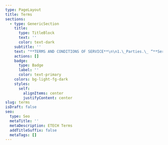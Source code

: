 ```yaml
---
type: PageLayout
title: Terms
sections:
  - type: GenericSection
    title:
      type: TitleBlock
      text: ''
      color: text-dark
    subtitle: ''
    text: "**TERMS AND CONDITIONS OF SERVICE**\n\n1.\_Parties.\_ “**Service Provider**” means ETECH IT SERVICE LLC., a Florida LLC.\_ “**Customer**” means the entity or person purchasing Services and/or Materials (defined below) from Service Provider.\n\n2.\_Application.\_ These Terms and Conditions of Service (these “**Terms**”) define the relationship of Customer and Service Provider and will apply to all purchases by Customer of services (“**Services**”) and any equipment or materials required for Services (collectively, “**Materials**”).\_ Customer acknowledges and agrees that these Terms are incorporated in, and are a part of, each quotation, purchase order, proposal, service order, service level agreement, invoice, release, requisition, work order, shipping instruction, specification and any other document, whether expressed verbally, in written form or electronic commerce, relating to the Services and Materials to be provided by Service Provider (such documents are collectively referred to as the “**Agreement**”).\n\n3.\_Updates and Amendments to these Terms.\_ These Terms may be found at\_[www.etechitsupport](https://etechitsupport.com/terms)[.com/terms](https://etechitsupport.com/terms)\_(the “**Website**”).\_ Customer acknowledges receipt of these Terms and agrees that these Terms include all amendments, changes and modifications thereto as may be subsequently posted on the Website, all of which are deemed to be incorporated herein and binding on Customer.\_ Service Provider shall have the right to further amend, change or modify these Terms from time to time, by posting any such amendments, changes or modifications on the Website.\_ It is Customer’s responsibility to regularly and continually review the Website for amendments, changes or modifications to these Terms and Customer shall be deemed to have been duly notified of, and shall be bound by, any such amendment, change or modification once posted on the Website.\n\n4.\_Term and Termination.\_ The Agreement between Service Provider and Customer shall commence on the earlier date in which Services begin or Materials are delivered and, unless otherwise specified in the Agreement, shall continue for a minimum term of thirty six (36) months (the “**Initial Term**”).\_ Upon expiration of the Initial Term, the Agreement shall automatically renew for successive one (1) year periods (each, a “**Renewal Term**”) unless Customer notifies Service Provider in writing of its desire not to renew the Agreement at least thirty (30) days prior to the end of any Renewal Term (the Initial Term and each Renewal Term shall collectively be referred to as the “**Term**”).\n\n5.\_Quotation Expiration.\_ Written quotations are valid for a period of thirty (30) days unless otherwise noted by Service Provider.\_ Service Provider will have the right to withdraw any quote which has not been accepted by Customer within the thirty (30) day time period.\n\n6.\_Pricing.\n\n(a) Taxes.\_ Prices for Services and Materials and other related information shown in any Service Provider publication including, but not limited to, marketing materials and websites are subject to change without notice.\_ Prices quoted do not include (and Customer will pay) all taxes or fees of any kind which may be levied or imposed on either party by federal, state, municipal, or other governmental authorities in connection with the sale or delivery of the Services and Materials. \_On an annual basis during the Term, Service Provider, in its sole discretion, may adjust the prices for Services and Materials, which price adjustments shall take effect immediately.\n\n(b) Restocking Fee.\_ Once products have shipped or been provisioned by the distributor, products that are requested to be returned or cancelled by the customer, will be subject to a re-stocking fee of 15% of quoted price of the product.\n\n7\\. Terms of Payment.\_\n\n(a) Payment Method. WisePay is ETECH's preferred method of payment. Through WisePay you may set up ACH bank transfers and credit card payments. The following credit cards are accepted and have a 3.5% fee associated with each: MasterCard, Visa, American Express, Discover. We also except checks and ACH bank transfers initiated by the customer.\_\n\n(b) Payment Due Date. Unless otherwise specifically agreed in writing by Service Provider, all invoiced amounts shall be due and payable to Service Provider, without setoff or other deductions or charges, NET Fifteen (15) days of Service Provider’s invoice.\_\n\n(c) Late Payment Penalties. Any overdue and unpaid balances will be charged an interest rate of 1.5%, or a fixed fee of $50, whichever is greater, every 15 days until the balance is paid in full. Late payments will be calculated from the invoice due date. The accrual of payment of any interest as provided above will not constitute a waiver by Service Provider of any rights and remedies in connection with a default by Customer. Customer will pay all court costs, attorneys’ fees, and other costs incurred by Service Provider in collecting past due amounts, including interest.\_\n\n(d) Miscellaneous.\_\n\ni. Customer shall be responsible for confirming that all invoices are accurate and that all charges are valid. Customer shall be deemed to have conclusively accepted Service Provider’s invoice upon the earlier of (a) payment to Service Provider of any invoiced amounts, or (b) failure of Customer to notify Service Provider of any concerns or inaccuracies regarding any such invoice within fifteen (15) days following receipt of same.\_\n\nii. If performance of the Services or shipment or delivery of the Materials is delayed by or at the request of Customer, payment will remain due in full fifteen (15) days from the date of Service Provider’s invoice. In such event, Service Provider may impose, and Customer agrees to pay, storage charges and other incidental expenses incurred by Service Provider as a result of the delay, in addition to any interest on late payments as described above.\n\n8.\_Suspension of Performance.\_ In addition to the rights of Service Provider set forth in Section 15 below, Service Provider reserves the right to withhold, suspend or stop its provision of any of the Services or the Materials should (i) Customer fail to comply with the terms of Section 7 above or otherwise breach the Agreement, or (ii) any doubt arise as to Customer’s credit or financial responsibility.\n\n9.\_Security Interest.\_ As security for payment of all accounts due to Service Provider, Customer grants to Service Provider a security interest in all Materials sold by Service Provider to Customer, and Service Provider will have all rights of a secured party under the Uniform Commercial Code with respect to such Materials.\_ Customer agrees and appoints Service Provider as its attorney-in-fact to do, at Service Provider’s option, all acts and things Service Provider may require to perfect the above security interest in any one or more jurisdictions, and Customer agrees to pay all applicable filing fees.\n\n10.\_Limited Warranty – Disclaimer of Warranties.\_ Subject to the limitations of Section 11, Service Provider warrants that it will perform the Services as described in the Agreement and will exercise all reasonable skill, care and due diligence in the performances of the Services and shall perform the Services in accordance with professional practice.\_ To the extent assignable, Service Provider assigns to Customer any warranties that are made by manufacturers and suppliers of Materials.\_ EXCEPT AS SPECIFIED ABOVE, MATERIALS FURNISHED HEREUNDER ARE FURNISHED AS-IS, WHERE-IS, WITH NO WARRANTY WHATSOEVER.\_ THE warranties set forth in this section 10 AND, IF APPLICABLE, AS SET FORTH IN THE SLA (DEFINED BELOW), ARE the sole and exclusive warranties given by service provider with respect to the services and Materials and ARE in lieu of and exclude all other warranties, express or implied, arising by operation of law or otherwise, including without limitation, INFRINGEMENT, merchantability and fitness for a particular purpose whether or not the purpose or use has been disclosed to service provider in specifications, drawings or otherwise.\n\nThis warranty does not extend to any losses or damages due to misuse, accident, abuse, neglect, normal wear and tear, negligence (other than Service Provider’s), unauthorized modification or alteration, use beyond rated capacity, unsuitable power sources or environmental conditions, improper installation, repair, handling, maintenance or application or any other cause not the fault of Service Provider.\_ To the extent that Customer or its agents have supplied specifications, information, representation of operating conditions or other data to Service Provider in the selection or design of the Services and/or Materials and the preparation of Service Provider’s quotation, and in the event that actual operating conditions or other conditions differ from those represented by Customer, any warranties or other provisions contained herein that are affected by such conditions shall be null and void.\n\n11.\_Limitation of Liability.\_ EXCEPT AS SET FORTH IN THE SLA (DEFINED BELOW), THE SOLE AND EXCLUSIVE REMEDY FOR BREACH OF ANY WARRANTY HEREUNDER SHALL BE LIMITED TO, AT SERVICE PROVIDER’S SOLE OPTION, EITHER CORRECT PERFORMANCE FOR THAT PORTION OF THE SERVICES FOUND BY SERVICE PROVIDER TO BE DEFECTIVE OR REFUND OF THE PRICE PAID FOR THE SERVICES.\n\nTHE REMEDIES OF CUSTOMER SET FORTH IN THE AGREEMENT ARE EXCLUSIVE.\_ IN NO EVENT, REGARDLESS OF THE FORM OF THE CLAIM OR CAUSE OF ACTION (WHETHER BASED IN CONTRACT, INFRINGEMENT, NEGLIGENCE, STRICT LIABILITY, OTHER TORT OR OTHERWISE), SHALL SERVICE PROVIDER’S LIABILITY TO CUSTOMER EXCEED THE PRICE PAID BY CUSTOMER FOR THE SPECIFIC SERVICES OR MATERIALS PROVIDED BY SERVICE PROVIDER GIVING RISE TO THE CLAIM OR CAUSE OF ACTION.**\_\_**IN NO EVENT WILL SERVICE PROVIDER BE LIABLE OR RESPONSIBLE FOR ANY INCIDENTAL OR CONSEQUENTIAL DAMAGES, OR FOR ANY EXPENSE OCCASIONED BY THE USE OF DEFECTIVE MATERIALS.\n\n12.\_Customer Acceptance of Risk.\_ Customer understands that there are risks associated with the services provided by Service Provider. These risks include, but are not limited to, unauthorized access, data breaches, malware, hacking or other malicious activities and that these risks can result in loss of data, financial loss, reputational damages, regulatory investigation and penalties, or other adverse consequences (collectively, “Cybersecurity Risks”).\n\nService Provider will provide Customer with guidance and assistance in attempting to mitigate these Cybersecurity Risks. Service Provider will use reasonable efforts to inform Customer of Cybersecurity Risks and available mitigation measures and best practices associated with Service Provider’s services. But, Customer acknowledges that Customer is ultimately responsible for securing Customer’s systems, data, and assets and is free to undertake the measures and practices suggested by Service Provider, or any other measures or practices, as Customer determines in its full and complete discretion. Customer acknowledges and voluntarily accepts all Cybersecurity Risks associated with Service Provider’s services. Customer holds Service Provider harmless for any liability resulting from any and all Cybersecurity Risks associated with the Service Provider’s services that are not the result of Service Provider’s willful misconduct or gross negligence.\n\n13.\_Delivery.\_ Any delivery dates or other schedule of performance by Service Provider are approximations, and the sole obligation of Service Provider with respect to the schedule of delivery or performance will be to use commercially reasonable efforts to deliver the Materials or perform the Services, consistent with the reasonable demands of its business.\_ In any event, Service Provider will have no liability to Customer or any other person for delays in performance due to strikes or labor disputes of any type, accidents, fire, floods, acts of God, or actions by governmental authorities, acts, omissions, or delays of Customer or any other third party, shortages of labor, or without limitation of the above, for any causes reasonably beyond the control of Service Provider.\n\n14.\_Inspection and Acceptance.\_ Customer shall have three (3) business days from the date of completion of each portion of the Services to inspect the Services, and in the event of any non-conformity, Customer must give written notice to Services Provider within said period stating why the Services are non-conforming.\_ Failure by Customer to give such notice constitutes unqualified acceptance of the Services.\n\n15.\_Cancellation or Termination.\_ In the event of cancellation of the Agreement by Customer, or in the event of default under the Agreement by Customer which is not cured within fifteen (15) days after notice by Service Provider, and in addition to any fees payable under Section 4 hereof, Customer will pay to Service Provider on demand all direct and indirect costs incurred directly or indirectly by Service Provider in connection with the Agreement, all as reasonably determined by Service Provider, plus any profit to be negotiated with Customer.\_ In no event, however, will any amount payable by Customer under the Agreement exceed the total price payable by Customer for the Services and/or Materials. All discounts given to the agreement that has been terminated or cancelled will be due in full upon termination or cancellation.\n\n16.\_Changes.\n\n(a)\_Service Provider Changes.\_ Service Provider reserves the right from time to time to correct any typographical or clerical errors, including errors in mathematical computation, which may exist on the Agreement.\n\n(b)\_Customer Changes.\_ Customer may request changes or additions to the Services and/or Materials.\_ In the event such changes or additions are accepted by Service Provider, Service Provider may revise the price and performance dates.\n\n17.\_Service Levels.\_ To the extent the Services include services hosted on Service Provider’s servers, such Services shall be provided in accordance with the Agreement as well as the Service Level Agreement, attached hereto as\_Exhibit A\_(the “**SLA**”), which is incorporated herein by reference.\n\n18.\_Use of Services.\_ Customer shall use the Services solely for its internal business purposes, in compliance with applicable law, and shall not:\_ (i) resell, sublicense, lease, time-share or otherwise make the Services available to any third party; (ii) send or store infringing or unlawful material; (iii) send or store Malicious Code; (iv) attempt to gain unauthorized access to, or disrupt the integrity or performance of, the Services or the data contained therein; (v) modify, copy or create derivative works based on the Services; (vi) reverse engineer the Services; or (vii) access the Services for the purpose of building a competitive product or service or copying its features or user interface.\n\n19.\_Customer Data.\_ All data delivered to Service Provider by Customer in connection with the Services is and shall remain the property of Customer (collectively, “**Customer Data**”).\_ Upon termination of the Agreement, Service Provider shall cause all such Customer Data to be extracted and delivered to Customer on readable media, provided that, Service Provider may withhold delivery until Customer has paid in full all invoiced amounts, which shall include all costs associated with extraction of the Customer Data.\_ Notwithstanding the foregoing, Customer shall confirm that it has received all Customer Data within sixty (60) days following expiration or termination of the Agreement.\_ Following such sixty (60) day period, Customer acknowledges and agrees that Service Provider may remove all remaining Customer Data in its possession, including any copies thereof, without further obligation or liability to Customer.\n\n20.\_Software.\_ Notwithstanding any other provision herein to the contrary, Service Provider, or any applicable third party licensor to Service Provider, shall retain all rights of ownership and title in its respective software incorporated into the Services and/or the Materials (the “**Software**”), including without limitation, all rights of ownership and title in its respective copies of such Software. \_Customer is hereby granted a nonexclusive, non-transferable, royalty free license to use the Software solely for purposes of properly utilizing the Services and Materials purchased from Seller.\n\n21.\_Restrictions on Use.\_ Customer shall not, nor shall it cause or authorize any third party to (a) distribute, rent, sell, lease or otherwise display, disclose, transfer or make available to any third party, any of the Services, the Materials, the Software or documentation associated therewith (collectively, the “**Service Provider Property**”) or use the Service Provider Property for the benefit of any third party; (b) modify, change, reverse assemble, reverse compile or reverse engineer the Service Provider Property, or otherwise attempt to discover any source code or underlying proprietary information associated therewith; (c) remove, circumvent or modify security codes, if any, or features serving the identification of the Service Provider Property; or (d) copy the Service Provider Property in any form, without the express written consent of Service Provider.\_ Customer shall not use or allow any person to examine the Service Provider Property for the purpose of creating another system which competes with the Services provided by Service Provider and Customer will not use or disclose to any third party, any data or information relating to the Service Provider Property or the technology, ideas, concepts, know-how or techniques embodied therein.\n\n22.\_Transition Services.\_ Service Provider agrees that in the event of termination of this Agreement, Service Provider shall reasonably cooperate with Customer in the transition to another provider of replacement or substitute services.\_ Service Provider shall be paid at the rates set forth in the Agreement or as otherwise mutually agreed to by the parties.\_ Compliance with this Section by Service Provider shall not constitute a waiver or estoppel with regard to any rights or remedies available to Service Provider in the event termination of the Agreement was due to a breach by Customer.\n\n23.\_Non-Solicitation.\_ Customer shall not solicit, directly or indirectly, or employ any employee of Service Provider during the period that any Services are being provided to Customer and for a period of one (1) year following the termination or expiration of the Agreement.\n\n24.\_Modifications and Waiver – Entire Agreement.\_ Neither party has rights, warranties, or conditions expressed or implied, statutory or otherwise, other than those contained in the Agreement.\_ The Agreement contains the entire agreement between Service Provider and Customer and can be modified or rescinded only as set forth herein.\_ No waiver of any provision of the Agreement will be binding unless in writing signed by an authorized representative of the party against whom the waiver is asserted, and unless expressly made generally applicable, will apply only to the specific case for which the waiver is given.\_ Failure of either party to insist upon strict performance of the Agreement will not be construed as a waiver of any term or condition of the Agreement.\n\nAny document submitted by Customer to Service Provider confirming its intention to purchase Services and/or Materials described in the Agreement (purchase orders or releases) will be deemed to constitute a confirmation and acceptance of the Agreement, even if such document states terms in addition to or different from those in the Agreement.\_ All agreements between Service Provider and Customer will be solely under the terms and conditions of the Agreement, and Service Provider objects to any and all such additional or different terms contained in any document submitted to Service Provider by Customer.\_ Any execution by Service Provider of any other document submitted by Customer in connection with the purchase of Services and/or Materials does not constitute acceptance of or agreement to any terms and conditions in addition to or different from those contained in the Agreement, but will constitute only acknowledgment of receipt of such document.\_ In addition, notwithstanding any terms contained in any documents submitted by Customer in connection with the purchase of Services and/or Materials described under the Agreement, the acceptance of delivery by Customer of Services and/or Materials described in the Agreement will constitute a course of conduct constituting Customer’s agreement to the terms and conditions of the Agreement, to the exclusion of any additional or different terms and conditions.\n\n25.\_Compliance with Laws.\_ Customer will be responsible for compliance with any and all federal, state or local laws or regulations respecting safety or respecting use of the Services and Materials, and shall indemnify and hold Service Provider harmless from and against any and all claims of violations of such laws or regulations or other claims of personal injury or property damage directly or indirectly related to the installation, maintenance or operation of the Services and Materials.\n\n26.\_Assignment.\_ Customer shall not assign its right or delegate its duties hereunder or any interest herein without the prior written consent of Service Provider, and any such assignment or delegation without such consent shall be void.\n\n27.\_Governing Law.\_ The Agreement will be governed by and construed in accordance with the laws of the State of Michigan.\_ Customer and Service Provider agree that the proper venue for all actions arising in connection herewith shall be only in Michigan and the parties agree to submit such jurisdiction.\_ No action, regardless of form, arising out of the transactions relating to this Agreement, may be brought by either party more than one (1) year after the cause of action has accrued.\_ The U.N. Convention on Contracts for the International Sale of Goods shall not apply to this Agreement.\n\n28.\_Authority.\_ Each signatory represents that it has all requisite authority to execute the Agreement on behalf of its principal and that the Agreement is fully enforceable against such principal in accordance with its terms.\n\n**EXHIBIT A**\n\n**Service Level Agreement**\n\nThis Service Level Agreement (“**SLA**”) governs Customer’s access and use of hosted Services on Service Provider’s internal servers under the Agreement.\_ Unless otherwise provided herein, this SLA is subject to the terms of the Agreement, and any capitalized terms not defined in this SLA will have the meanings ascribed to them in the Agreement.\n\n**Service Availability**\n\nThe target availability for the Service will be 99.9% per calendar month, excluding Scheduled Downtime (“**Target Availability**”). The Service will be deemed available to the extent access to the Service is available to Customer.\n\n**Scheduled Downtime**\n\nThe Service will be unavailable during certain time windows for maintenance purposes as determined by Service Provider (“**Scheduled Downtime**”).\_ Service Provider will use commercially reasonable efforts to plan for Scheduled Downtime between the hours of 5 p.m. Friday and 12:00 a.m. Monday Eastern Standard Time.\_ In certain situations, Service Provider may need to schedule emergency downtime, and Service Provider will use commercially reasonable efforts to provide at least 24 hours prior notice to Customer.\n\n**Remedy for Failure to Meet Target Availability**\n\nIf Service Provider fails to meet Target Availability, as Customer’s sole and exclusive remedy, Service Provider will credit Customer’s account the applicable credits set forth below (“**Service Credits**”).\_ Service Credits will be applied only in the month following the failure to meet Target Availability as a separate credited line item on Customer’s invoice.\n\nIn order to receive the Service Credit(s), Customer must notify Service Provider within thirty (30) days from the end of the month during which there was a failure to meet Target Availability. \_Any unused Service Credits will expire upon the termination of the Agreement, and Customer shall not be entitled to receive any payment for the unused Service Credits.\n\n**Service Credits**\n\n| **Service Availability\_**(per calendar month during the term of your subscription) | **Service Credit\_**(incremental)       |\n| ---------------------------------------------------------------------------------- | -------------------------------------- |\n| **<99.9% to 99.0%**                                                                | **1/30\\<sup>th\\</sup>\_of Monthly Fee** |\n| **<99.0% to 95.0%**                                                                | **1/10\\<sup>th\\</sup>\_of Monthly Fee** |\n| **<95%**                                                                           | **1/5\\<sup>th\\</sup>\_of Monthly Fee**  |\n\n**Exclusions**\n\nService Provider shall not be responsible for, and Customer shall not be entitled to Service Credits for, any Target Availability failures caused by: (i) use or access to the Service by you in a manner not authorized in the Agreement or the applicable documentation, (ii) your equipment or third party equipment, (iii) any Customer data, (iv) third party acts or systems; or (v) general internet problems, force majeure, natural disasters, emergencies, acts of terror or war, or other factors outside of Service Provider’s reasonable control.\n"
    actions: []
    badge:
      type: Badge
      label: ''
      color: text-primary
    colors: bg-light-fg-dark
    styles:
      self:
        alignItems: center
        justifyContent: center
slug: terms
isDraft: false
seo:
  type: Seo
  metaTitle: ''
  metaDescription: ETECH Terms
  addTitleSuffix: false
  metaTags: []
---
```

